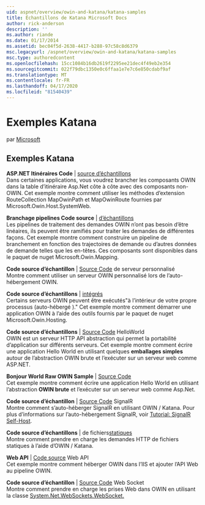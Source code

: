 ```yaml
---
uid: aspnet/overview/owin-and-katana/katana-samples
title: Échantillons de Katana Microsoft Docs
author: rick-anderson
description: ''
ms.author: riande
ms.date: 01/17/2014
ms.assetid: bec04f5d-2638-4417-b288-97c58c8d6379
msc.legacyurl: /aspnet/overview/owin-and-katana/katana-samples
msc.type: authoredcontent
ms.openlocfilehash: 15cc1084b16db2619f2295ee21dec4f49eb2e354
ms.sourcegitcommit: 022f79dbc1350e0c6ffaa1e7e7c6e850cdabf9af
ms.translationtype: MT
ms.contentlocale: fr-FR
ms.lasthandoff: 04/17/2020
ms.locfileid: "81540439"
---
```

# <a name="katana-samples"></a>Exemples Katana

par [Microsoft](https://github.com/microsoft)

## <a name="katana-samples"></a>Exemples Katana

**ASP.NET Itinéraires Code** | [source d’échantillons](https://github.com/aspnet/samples/tree/master/samples/aspnet/Katana/AspNetRoutes)  
Dans certaines applications, vous voudrez brancher les composants OWIN dans la table d’itinéraire Asp.Net côte à côte avec des composants non-OWIN. Cet exemple montre comment utiliser les méthodes d’extension RouteCollection MapOwinPath et MapOwinRoute fournies par Microsoft.Owin.Host.SystemWeb.

**Branchage pipelines Code source** | [d’échantillons](https://github.com/aspnet/samples/tree/master/samples/aspnet/Katana/BranchingPipelines)  
Les pipelines de traitement des demandes OWIN n’ont pas besoin d’être linéaires, ils peuvent être ramifiés pour traiter les demandes de différentes façons. Cet exemple montre comment construire un pipeline de branchement en fonction des trajectoires de demande ou d’autres données de demande telles que les en-têtes. Ces composants sont disponibles dans le paquet de nuget Microsoft.Owin.Mapping.

**Code source d’échantillon** | [Source Code](https://github.com/aspnet/samples/tree/master/samples/aspnet/Katana/CustomServer) de serveur personnalisé   
Montre comment utiliser un serveur OWIN personnalisé lors de l’auto-hébergement OWIN.

**Code source d’échantillons** | [intégrés](https://github.com/aspnet/samples/tree/master/samples/aspnet/Katana/Embedded)  
Certains serveurs OWIN peuvent être exécutés&quot;à l’intérieur de votre propre processus (auto-hébergé ).&quot; Cet exemple montre comment démarrer une application OWIN à l’aide des outils fournis par le paquet de nuget Microsoft.Owin.Hosting.

**Code source d’échantillons** | [Source Code](https://github.com/aspnet/samples/tree/master/samples/aspnet/Katana/HelloWorld) HelloWorld  
OWIN est un serveur HTTP API abstraction qui permet la portabilité d’application sur différents serveurs. Cet exemple montre comment écrire une application Hello World en utilisant quelques **emballages simples** autour de l’abstraction OWIN brute et l’exécuter sur un serveur web comme ASP.NET.

**Bonjour World Raw OWIN Sample** | [Source Code](https://github.com/aspnet/samples/tree/master/samples/aspnet/Katana/HelloWorldRawOwin)  
Cet exemple montre comment écrire une application Hello World en utilisant l’abstraction **OWIN brute** et l’exécuter sur un serveur web comme Asp.Net.

**Code source d’échantillon** | [Source Code](https://github.com/aspnet/samples/tree/master/samples/aspnet/Katana/SignalR) SignalR  
Montre comment s’auto-héberger SignalR en utilisant OWIN / Katana. Pour plus d’informations sur l’auto-hébergement SignalR, voir [Tutorial: SignalR Self-Host](../../../signalr/overview/deployment/tutorial-signalr-self-host.md).

**Code source d’échantillons** | de fichiers[statiques](https://github.com/aspnet/samples/tree/master/samples/aspnet/Katana/StaticFilesSample)   
Montre comment prendre en charge les demandes HTTP de fichiers statiques à l’aide d’OWIN / Katana.

**Web API** | [Code source](https://github.com/aspnet/samples/tree/master/samples/aspnet/Katana/WebApi) Web API   
Cet exemple montre comment héberger OWIN dans l’IIS et ajouter l’API Web au pipeline OWIN.

**Code source d’échantillon** | [Source Code](https://github.com/aspnet/samples/tree/master/samples/aspnet/Katana/WebSocketSample) Web Socket   
Montre comment prendre en charge les prises Web dans OWIN en utilisant la classe [System.Net.WebSockets.WebSocket.](https://msdn.microsoft.com/library/system.net.websockets.websocket(v=vs.110).aspx)
